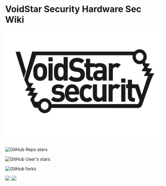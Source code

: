 # VoidStar Security Hardware Sec Wiki

![assets/images/logo.png](assets/images/logo.png)

![GitHub Repo stars](https://img.shields.io/github/stars/:user/:repo)

![GitHub User's stars](https://img.shields.io/github/stars/:user)

![GitHub forks](https://img.shields.io/github/forks/:user/:repo)

<div>
    <img align=top src="https://github-readme-stats.vercel.app/api/top-langs/?username=anuraghazra&layout=compact&show_icons=true&title_color=ffffff&icon_color=34abeb&text_color=daf7dc&bg_color=151515"/>
    <img align=top src="https://github-readme-stats.vercel.app/api?username=anuraghazra&show_icons=true&title_color=ffffff&icon_color=34abeb&text_color=daf7dc&bg_color=151515"/>
<div>

